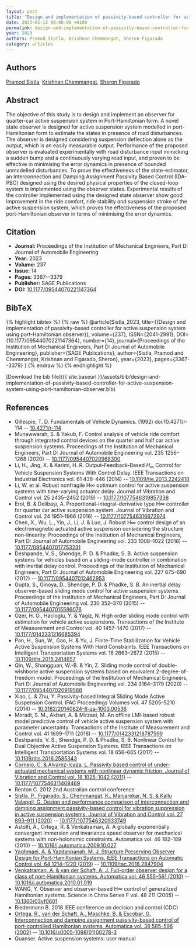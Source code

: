 ```yaml
---
layout: post
title: "Design and implementation of passivity-based controller for active suspension system using port-Hamiltonian observer"
date: 2023-01-12 00:00:00 +0100
permalink: design-and-implementation-of-passivity-based-controller-for-active-suspension-system-using-port-hamiltonian-observer
year: 2023
authors: Pramod Sistla, Krishnan Chemmangat, Sheron Figarado
category: articles
---
```

 
## Authors
[Pramod Sistla](authors/pramod-sistla), [Krishnan Chemmangat](authors/krishnan-chemmangat), [Sheron Figarado](authors/sheron-figarado)
 
## Abstract
 The objective of this study is to design and implement an observer for quarter-car active suspension system in Port-Hamiltonian form. A novel state observer is designed for active suspension system modelled in port-Hamiltonian form to estimate the states in presence of road disturbances. The observer is designed considering suspension deflection alone as the output, which is an easily measurable output. Performance of the proposed observer is evaluated experimentally with road disturbance input mimicking a sudden bump and a continuously varying road input, and proven to be effective in minimising the error dynamics in presence of bounded unmodelled disturbances. To prove the effectiveness of the state-estimator, an Interconnection and Damping Assignment Passivity Based Control (IDA-PBC) designed using the desired physical properties of the closed-loop system is implemented using the observer states. Experimental results of the controller implemented using the designed state observer show good improvement in the ride comfort, ride stability and suspension stroke of the active suspension system, which proves the effectiveness of the proposed port-Hamiltonian observer in terms of minimising the error dynamics. 
 
## Citation
- **Journal:** Proceedings of the Institution of Mechanical Engineers, Part D: Journal of Automobile Engineering
- **Year:** 2023
- **Volume:** 237
- **Issue:** 14
- **Pages:** 3367--3379
- **Publisher:** SAGE Publications
- **DOI:** [10.1177/09544070221147364](https://doi.org/10.1177/09544070221147364)
 
## BibTeX
{% highlight bibtex %}
{% raw %}
@article{Sistla_2023,
  title={{Design and implementation of passivity-based controller for active suspension system using port-Hamiltonian observer}},
  volume={237},
  ISSN={2041-2991},
  DOI={10.1177/09544070221147364},
  number={14},
  journal={Proceedings of the Institution of Mechanical Engineers, Part D: Journal of Automobile Engineering},
  publisher={SAGE Publications},
  author={Sistla, Pramod and Chemmangat, Krishnan and Figarado, Sheron},
  year={2023},
  pages={3367--3379}
}
{% endraw %}
{% endhighlight %}
 
[Download the bib file]({{ site.baseurl }}/assets/bib/design-and-implementation-of-passivity-based-controller-for-active-suspension-system-using-port-hamiltonian-observer.bib)
 
## References
- Gillespie, T. D. Fundamentals of Vehicle Dynamics. (1992) doi:10.4271/r-114 -- [10.4271/r-114](https://doi.org/10.4271/r-114)
- Munawwarah, S. & Yakub, F. Control analysis of vehicle ride comfort through integrated control devices on the quarter and half car active suspension systems. Proceedings of the Institution of Mechanical Engineers, Part D: Journal of Automobile Engineering vol. 235 1256–1268 (2020) -- [10.1177/0954407020968300](https://doi.org/10.1177/0954407020968300)
- Li, H., Jing, X. & Karimi, H. R. Output-Feedback-Based $H_{\infty}$ Control for Vehicle Suspension Systems With Control Delay. IEEE Transactions on Industrial Electronics vol. 61 436–446 (2014) -- [10.1109/tie.2013.2242418](https://doi.org/10.1109/tie.2013.2242418)
- Li, W. et al. Robust nonfragile H∞ optimum control for active suspension systems with time-varying actuator delay. Journal of Vibration and Control vol. 25 2435–2452 (2019) -- [10.1177/1077546319857338](https://doi.org/10.1177/1077546319857338)
- Erol, B. & Delibaşı, A. Proportional–integral–derivative type H∞ controller for quarter car active suspension system. Journal of Vibration and Control vol. 24 1951–1966 (2016) -- [10.1177/1077546316672974](https://doi.org/10.1177/1077546316672974)
- Chen, X., Wu, L., Yin, J., Li, J. & Luo, J. Robust H∞ control design of an electromagnetic actuated active suspension considering the structure non-linearity. Proceedings of the Institution of Mechanical Engineers, Part D: Journal of Automobile Engineering vol. 233 1008–1022 (2018) -- [10.1177/0954407017753231](https://doi.org/10.1177/0954407017753231)
- Deshpande, V. S., Shendge, P. D. & Phadke, S. B. Active suspension systems for vehicles based on a sliding-mode controller in combination with inertial delay control. Proceedings of the Institution of Mechanical Engineers, Part D: Journal of Automobile Engineering vol. 227 675–690 (2012) -- [10.1177/0954407012462953](https://doi.org/10.1177/0954407012462953)
- Gupta, S., Ginoya, D., Shendge, P. D. & Phadke, S. B. An inertial delay observer-based sliding mode control for active suspension systems. Proceedings of the Institution of Mechanical Engineers, Part D: Journal of Automobile Engineering vol. 230 352–370 (2015) -- [10.1177/0954407015586076](https://doi.org/10.1177/0954407015586076)
- Ozer, H. O., Hacioglu, Y. & Yagiz, N. High order sliding mode control with estimation for vehicle active suspensions. Transactions of the Institute of Measurement and Control vol. 40 1457–1470 (2017) -- [10.1177/0142331216685394](https://doi.org/10.1177/0142331216685394)
- Pan, H., Sun, W., Gao, H. & Yu, J. Finite-Time Stabilization for Vehicle Active Suspension Systems With Hard Constraints. IEEE Transactions on Intelligent Transportation Systems vol. 16 2663–2672 (2015) -- [10.1109/tits.2015.2414657](https://doi.org/10.1109/tits.2015.2414657)
- Qin, W., Shangguan, W.-B. & Yin, Z. Sliding mode control of double-wishbone active suspension systems based on equivalent 2-degree-of-freedom model. Proceedings of the Institution of Mechanical Engineers, Part D: Journal of Automobile Engineering vol. 234 3164–3179 (2020) -- [10.1177/0954407020919588](https://doi.org/10.1177/0954407020919588)
- Xiao, L. & Zhu, Y. Passivity-based Integral Sliding Mode Active Suspension Control. IFAC Proceedings Volumes vol. 47 5205–5210 (2014) -- [10.3182/20140824-6-za-1003.00536](https://doi.org/10.3182/20140824-6-za-1003.00536)
- Moradi, S. M., Akbari, A. & Mirzaei, M. An offline LMI-based robust model predictive control of vehicle active suspension system with parameter uncertainty. Transactions of the Institute of Measurement and Control vol. 41 1699–1711 (2018) -- [10.1177/0142331218787599](https://doi.org/10.1177/0142331218787599)
- Deshpande, V. S., Shendge, P. D. & Phadke, S. B. Nonlinear Control for Dual Objective Active Suspension Systems. IEEE Transactions on Intelligent Transportation Systems vol. 18 656–665 (2017) -- [10.1109/tits.2016.2585343](https://doi.org/10.1109/tits.2016.2585343)
- [Cornejo, C. & Alvarez-Icaza, L. Passivity based control of under-actuated mechanical systems with nonlinear dynamic friction. Journal of Vibration and Control vol. 18 1025–1042 (2011)](passivity-based-control-of-under-actuated-mechanical-systems-with-nonlinear-dynamic-friction) -- [10.1177/1077546311408469](https://doi.org/10.1177/1077546311408469)
- Renton C. 2012 2nd Australian control conference
- [Sistla, P., Figarado, S., Chemmangat, K., Manjarekar, N. S. & Kallu Valappil, G. Design and performance comparison of interconnection and damping assignment passivity-based control for vibration suppression in active suspension systems. Journal of Vibration and Control vol. 27 893–911 (2020)](design-and-performance-comparison-of-interconnection-and-damping-assignment-passivity-based-control-for-vibration-suppression-in-active-suspension-systems) -- [10.1177/1077546320933749](https://doi.org/10.1177/1077546320933749)
- Astolfi, A., Ortega, R. & Venkatraman, A. A globally exponentially convergent immersion and invariance speed observer for mechanical systems with non-holonomic constraints. Automatica vol. 46 182–189 (2010) -- [10.1016/j.automatica.2009.10.027](https://doi.org/10.1016/j.automatica.2009.10.027)
- [Yaghmaei, A. & Yazdanpanah, M. J. Structure Preserving Observer Design for Port-Hamiltonian Systems. IEEE Transactions on Automatic Control vol. 64 1214–1220 (2019)](structure-preserving-observer-design-for-port-hamiltonian-systems) -- [10.1109/tac.2018.2847904](https://doi.org/10.1109/tac.2018.2847904)
- [Venkatraman, A. & van der Schaft, A. J. Full-order observer design for a class of port-Hamiltonian systems. Automatica vol. 46 555–561 (2010)](full-order-observer-design-for-a-class-of-port-hamiltonian-systems) -- [10.1016/j.automatica.2010.01.019](https://doi.org/10.1016/j.automatica.2010.01.019)
- WANG, Y. Observer and observer-based H∞ control of generalized Hamiltonian systems. Science in China Series F vol. 48 211 (2005) -- [10.1360/03yf0601](https://doi.org/10.1360/03yf0601)
- Biedermann B. 2018 IEEE conference on decision and control (CDC)
- [Ortega, R., van der Schaft, A., Maschke, B. & Escobar, G. Interconnection and damping assignment passivity-based control of port-controlled Hamiltonian systems. Automatica vol. 38 585–596 (2002)](interconnection-and-damping-assignment-passivity-based-control-of-port-controlled-hamiltonian-systems) -- [10.1016/s0005-1098(01)00278-3](https://doi.org/10.1016/s0005-1098(01)00278-3)
- Quanser. Active suspension systems: user manual

